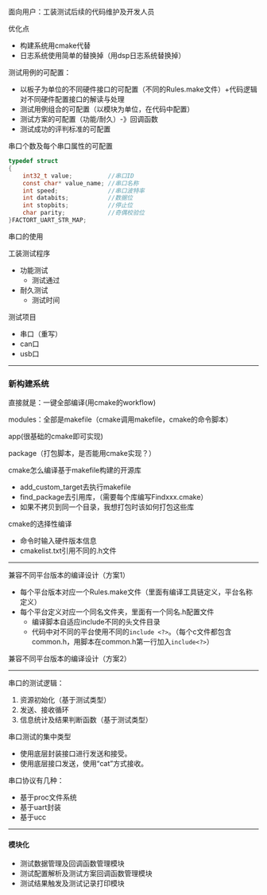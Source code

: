 面向用户：工装测试后续的代码维护及开发人员



优化点

- 构建系统用cmake代替
- 日志系统使用简单的替换掉（用dsp日志系统替换掉）

测试用例的可配置：

- 以板子为单位的不同硬件接口的可配置（不同的Rules.make文件）+代码逻辑对不同硬件配置接口的解读与处理
- 测试用例组合的可配置（以模块为单位，在代码中配置）
- 测试方案的可配置（功能/耐久）-》回调函数
- 测试成功的评判标准的可配置

串口个数及每个串口属性的可配置

```c
typedef struct
{
	int32_t value;          //串口ID
	const char* value_name; //串口名称
	int speed;              //串口波特率
	int databits;           //数据位
	int stopbits;           //停止位
	char parity;            //奇偶校验位
}FACTORT_UART_STR_MAP;
```

串口的使用





工装测试程序

- 功能测试
  - 测试通过
- 耐久测试
  - 测试时间

测试项目

- 串口（重写）
- can口
- usb口



------

### 新构建系统

直接就是：一键全部编译(用cmake的workflow)

modules：全部是makefile（cmake调用makefile，cmake的命令脚本）

app(很基础的cmake即可实现)

package（打包脚本，是否能用cmake实现？）







cmake怎么编译基于makefile构建的开源库

- add_custom_target去执行makefile
- find_package去引用库，（需要每个库编写Findxxx.cmake）
- 如果不拷贝到同一个目录，我想打包时该如何打包这些库



cmake的选择性编译

- 命令时输入硬件版本信息
- cmakelist.txt引用不同的.h文件

------

兼容不同平台版本的编译设计（方案1）

- 每个平台版本对应一个Rules.make文件（里面有编译工具链定义，平台名称定义）
- 每个平台定义对应一个同名文件夹，里面有一个同名.h配置文件
  - 编译脚本自适应include不同的头文件目录
  - 代码中对不同的平台使用不同的`include <?>`。（每个c文件都包含common.h，用脚本在common.h第一行加入`include<?>`）

兼容不同平台版本的编译设计（方案2）

------

串口的测试逻辑：

1. 资源初始化（基于测试类型）
2. 发送、接收循环
3. 信息统计及结果判断函数（基于测试类型）

串口测试的集中类型

- 使用底层封装接口进行发送和接受。
- 使用底层接口发送，使用“cat”方式接收。

串口协议有几种：

- 基于proc文件系统
- 基于uart封装
- 基于ucc

------

#### 模块化

- 测试数据管理及回调函数管理模块
- 测试配置解析及测试方案回调函数管理模块
- 测试结果触发及测试记录打印模块